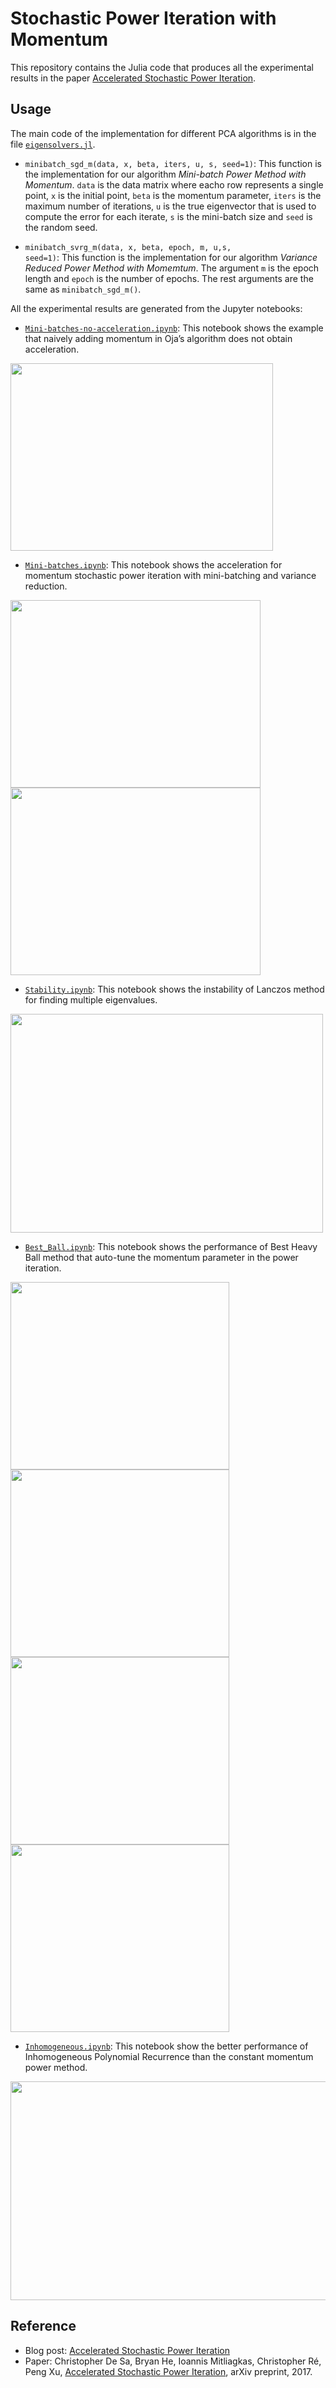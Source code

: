 # Stochastic Power Iteration with Momentum

This repository contains the Julia code that produces all the experimental results in the paper [Accelerated Stochastic Power Iteration](http://arxiv.org/abs/1707.02670).


## Usage
The main code of the implementation for different PCA algorithms is in the file <code>[eigensolvers.jl](./eigensolvers.jl)</code>.

 - <code>minibatch_sgd_m(data, x, beta, iters, u, s, seed=1)</code>: This function is the implementation for our algorithm *Mini-batch Power Method with Momentum*. `data` is the data matrix where eacho row represents a single point, `x` is the initial point, `beta` is the momentum parameter, `iters` is the maximum number of iterations, `u` is the true eigenvector that is used to compute the error for each iterate, `s` is the mini-batch size and `seed` is the random seed. 
 
 - <code>minibatch_svrg_m(data, x, beta, epoch, m, u,s, seed=1)</code>: This function is the implementation for our algorithm *Variance Reduced Power Method with Momemtum*. The argument `m` is the epoch length and `epoch` is the number of epochs. The rest arguments are the same as <code>minibatch_sgd_m()</code>.

All the experimental results are generated from the Jupyter notebooks:
 
 - <code>[Mini-batches-no-acceleration.ipynb](./Mini-batches-no-acceleration.ipynb)</code>: This notebook shows the example that naively adding momentum in Oja’s algorithm does not obtain acceleration.
<img src="plots/No_acc.png" width="420" height="300">

 - <code>[Mini-batches.ipynb](./Mini-batches.ipynb)</code>: This notebook shows the acceleration for momentum stochastic power iteration with mini-batching and variance reduction.
 
<img src="plots/mini_power.png" width="400" height="300"> <img src="plots/vr_power.png" width="400" height="300"> 

 - <code>[Stability.ipynb](./Stability.ipynb)</code>: This notebook shows the instability of Lanczos method for finding multiple eigenvalues.
<img src="plots/Stability.png" width="500" height="350">

 - <code>[Best_Ball.ipynb](./Best_Ball.ipynb)</code>: This notebook shows the performance of Best Heavy Ball method that auto-tune the momentum parameter in the power iteration.
 
<img src="plots/Best_Ball_a.png" width="350" height="300"> <img src="plots/Best_Ball_b.png" width="350" height="300">
<img src="plots/Best_Ball_c.png" width="350" height="300"> <img src="plots/Best_Ball_d.png" width="350" height="300">

 - <code>[Inhomogeneous.ipynb](./Inhomogeneous.ipynb)</code>: This notebook show the better performance of Inhomogeneous Polynomial Recurrence than the constant momentum power method.

 <img src="plots/Inhomogeneous2.png" width="550" height="350">

## Reference
 - Blog post: [Accelerated Stochastic Power Iteration](http://stanford.edu/~imit/accelerated-pca)
 - Paper: Christopher De Sa, Bryan He, Ioannis Mitliagkas, Christopher Ré, Peng Xu, [Accelerated Stochastic Power Iteration](http://arxiv.org/abs/1707.02670), arXiv preprint, 2017.
